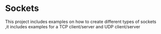 # Sockets
This project includes examples on how to create different types of sockets ,it includes examples for a TCP client/server and UDP client/server
